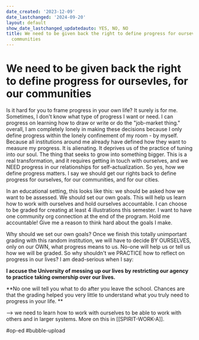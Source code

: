 ```yaml
---
date_created: '2023-12-09'
date_lastchanged: '2024-09-20'
layout: default
show_date_lastchanged_updatedauto: YES, NO, NO
title: We need to be given back the right to define progress for oursevles, for our
  communities
---
```

# We need to be given back the right to define progress for oursevles, for our communities 

Is it hard for you to frame progress in your own life? It surely is for me. Sometimes, I don't know what type of progress I want or need. I can progress on learning how to draw or write or do the "job-market thing." overall, I am completely lonely in making these decisions because I only define progress within the lonely confinement of my room - by myself. Because all institutions around me already have defined how they want to measure my progress. It is alienating. It deprives us of the practice of tuning into our soul. The thing that seeks to grow into something bigger. This is a real transformation, and it requires getting in touch with ourselves, and we NEED progress in our relationships for self-actualization. So yes, how we define progress matters. I say we should get our rights back to define progress for ourselves, for our communities, and for our cities. 

In an educational setting, this looks like this: we should be asked how we want to be assessed. We should set our own goals. This will help us learn how to work with ourselves and hold ourselves accountable. I can choose to be graded for creating at least 4 illustrations this semester. I want to have one community org connection at the end of the program. Hold me accountable! Give me a reason to think hard about the goals I make.

Why should we set our own goals? Once we finish this totally unimportant grading with this random institution, we will have to decide BY OURSELVES, only on our OWN, what progress means to us. No-one will help us or tell us how we will be graded. So why shouldn't we PRACTICE how to reflect on progress in our lives? I am dead-serious when I say:

**I accuse the University of messing up our lives by restricting our agency to practice taking ownership over our lives.**

**No one will tell you what to do after you leave the school. Chances are that the grading helped you very little to understand what you truly need to progress in your life. **

--> we need to learn how to work with ourselves to be able to work with others and in larger systems. More on this in [[SPIRIT-WORK-A]].

#op-ed #bubble-upload